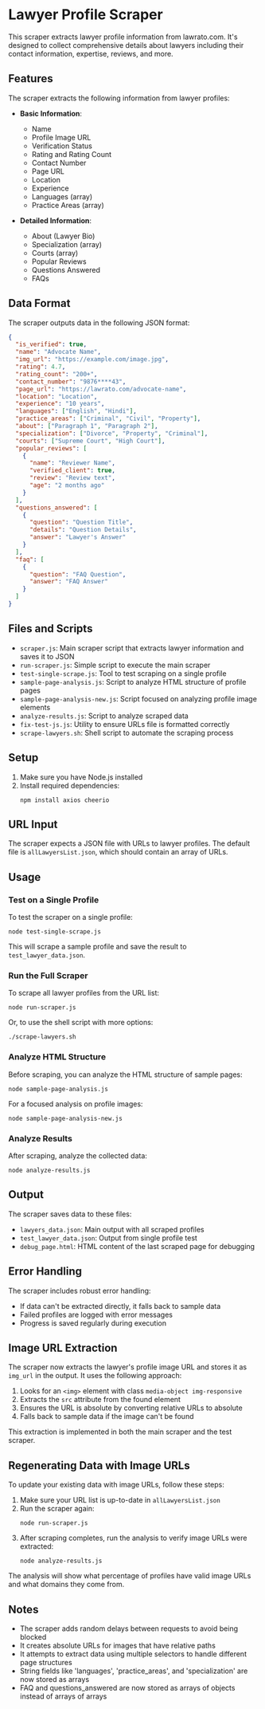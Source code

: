 # Lawyer Profile Scraper

This scraper extracts lawyer profile information from lawrato.com. It's designed to collect comprehensive details about lawyers including their contact information, expertise, reviews, and more.

## Features

The scraper extracts the following information from lawyer profiles:

- **Basic Information**:
  - Name
  - Profile Image URL
  - Verification Status
  - Rating and Rating Count
  - Contact Number
  - Page URL
  - Location
  - Experience
  - Languages (array)
  - Practice Areas (array)

- **Detailed Information**:
  - About (Lawyer Bio)
  - Specialization (array)
  - Courts (array)
  - Popular Reviews
  - Questions Answered
  - FAQs

## Data Format

The scraper outputs data in the following JSON format:

```json
{
  "is_verified": true,
  "name": "Advocate Name",
  "img_url": "https://example.com/image.jpg",
  "rating": 4.7,
  "rating_count": "200+",
  "contact_number": "9876****43",
  "page_url": "https://lawrato.com/advocate-name",
  "location": "Location",
  "experience": "10 years",
  "languages": ["English", "Hindi"],
  "practice_areas": ["Criminal", "Civil", "Property"],
  "about": ["Paragraph 1", "Paragraph 2"],
  "specialization": ["Divorce", "Property", "Criminal"],
  "courts": ["Supreme Court", "High Court"],
  "popular_reviews": [
    {
      "name": "Reviewer Name",
      "verified_client": true,
      "review": "Review text",
      "age": "2 months ago"
    }
  ],
  "questions_answered": [
    {
      "question": "Question Title",
      "details": "Question Details",
      "answer": "Lawyer's Answer"
    }
  ],
  "faq": [
    {
      "question": "FAQ Question",
      "answer": "FAQ Answer"
    }
  ]
}
```

## Files and Scripts

- `scraper.js`: Main scraper script that extracts lawyer information and saves it to JSON
- `run-scraper.js`: Simple script to execute the main scraper
- `test-single-scrape.js`: Tool to test scraping on a single profile
- `sample-page-analysis.js`: Script to analyze HTML structure of profile pages
- `sample-page-analysis-new.js`: Script focused on analyzing profile image elements
- `analyze-results.js`: Script to analyze scraped data
- `fix-test-js.js`: Utility to ensure URLs file is formatted correctly
- `scrape-lawyers.sh`: Shell script to automate the scraping process

## Setup

1. Make sure you have Node.js installed
2. Install required dependencies:
   ```
   npm install axios cheerio
   ```

## URL Input

The scraper expects a JSON file with URLs to lawyer profiles. The default file is `allLawyersList.json`, which should contain an array of URLs.

## Usage

### Test on a Single Profile

To test the scraper on a single profile:

```
node test-single-scrape.js
```

This will scrape a sample profile and save the result to `test_lawyer_data.json`.

### Run the Full Scraper

To scrape all lawyer profiles from the URL list:

```
node run-scraper.js
```

Or, to use the shell script with more options:

```
./scrape-lawyers.sh
```

### Analyze HTML Structure

Before scraping, you can analyze the HTML structure of sample pages:

```
node sample-page-analysis.js
```

For a focused analysis on profile images:

```
node sample-page-analysis-new.js
```

### Analyze Results

After scraping, analyze the collected data:

```
node analyze-results.js
```

## Output

The scraper saves data to these files:
- `lawyers_data.json`: Main output with all scraped profiles
- `test_lawyer_data.json`: Output from single profile test
- `debug_page.html`: HTML content of the last scraped page for debugging

## Error Handling

The scraper includes robust error handling:
- If data can't be extracted directly, it falls back to sample data
- Failed profiles are logged with error messages
- Progress is saved regularly during execution

## Image URL Extraction

The scraper now extracts the lawyer's profile image URL and stores it as `img_url` in the output. It uses the following approach:

1. Looks for an `<img>` element with class `media-object img-responsive`
2. Extracts the `src` attribute from the found element
3. Ensures the URL is absolute by converting relative URLs to absolute
4. Falls back to sample data if the image can't be found

This extraction is implemented in both the main scraper and the test scraper.

## Regenerating Data with Image URLs

To update your existing data with image URLs, follow these steps:

1. Make sure your URL list is up-to-date in `allLawyersList.json`
2. Run the scraper again:
   ```
   node run-scraper.js
   ```
3. After scraping completes, run the analysis to verify image URLs were extracted:
   ```
   node analyze-results.js
   ```

The analysis will show what percentage of profiles have valid image URLs and what domains they come from.

## Notes

- The scraper adds random delays between requests to avoid being blocked
- It creates absolute URLs for images that have relative paths
- It attempts to extract data using multiple selectors to handle different page structures
- String fields like 'languages', 'practice_areas', and 'specialization' are now stored as arrays
- FAQ and questions_answered are now stored as arrays of objects instead of arrays of arrays 